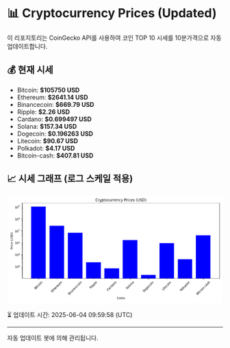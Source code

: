 
# 📊 Cryptocurrency Prices (Updated)

이 리포지토리는 CoinGecko API를 사용하여 코인 TOP 10 시세를 10분가격으로 자동 업데이트합니다.

## 💰 현재 시세
- Bitcoin: **$105750 USD**
- Ethereum: **$2641.14 USD**
- Binancecoin: **$669.79 USD**
- Ripple: **$2.26 USD**
- Cardano: **$0.699497 USD**
- Solana: **$157.34 USD**
- Dogecoin: **$0.196263 USD**
- Litecoin: **$90.67 USD**
- Polkadot: **$4.17 USD**
- Bitcoin-cash: **$407.81 USD**

## 📈 시세 그래프 (로그 스케일 적용)
![Crypto Prices](crypto_prices.png)

⏳ 업데이트 시간: 2025-06-04 09:59:58 (UTC)

---
자동 업데이트 봇에 의해 관리됩니다.
